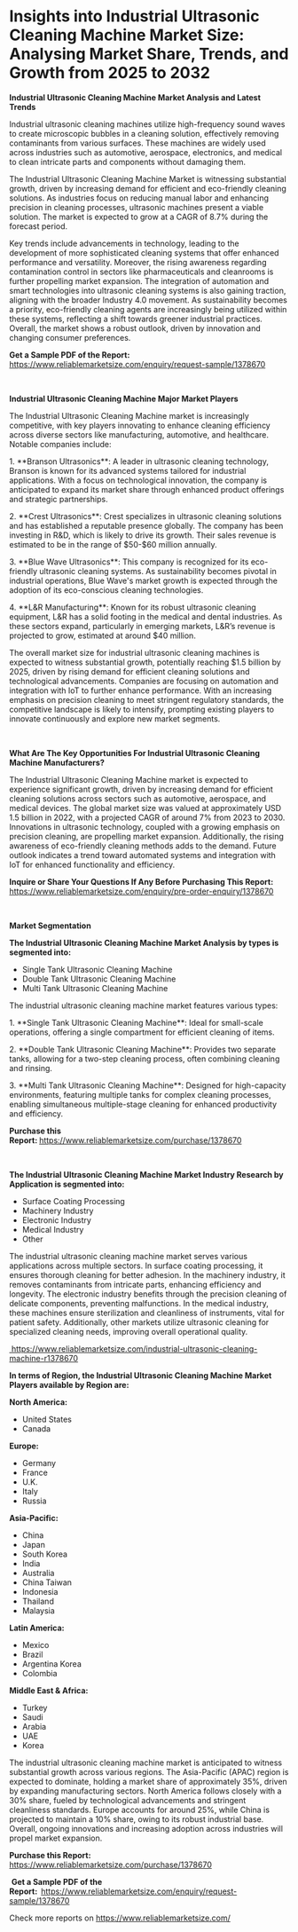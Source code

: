 <p><h1>Insights into Industrial Ultrasonic Cleaning Machine Market Size: Analysing Market Share, Trends, and Growth from 2025 to 2032</h1></p><p><strong>Industrial Ultrasonic Cleaning Machine Market Analysis and Latest Trends</strong></p>
<p><p>Industrial ultrasonic cleaning machines utilize high-frequency sound waves to create microscopic bubbles in a cleaning solution, effectively removing contaminants from various surfaces. These machines are widely used across industries such as automotive, aerospace, electronics, and medical to clean intricate parts and components without damaging them.</p><p>The Industrial Ultrasonic Cleaning Machine Market is witnessing substantial growth, driven by increasing demand for efficient and eco-friendly cleaning solutions. As industries focus on reducing manual labor and enhancing precision in cleaning processes, ultrasonic machines present a viable solution. The market is expected to grow at a CAGR of 8.7% during the forecast period. </p><p>Key trends include advancements in technology, leading to the development of more sophisticated cleaning systems that offer enhanced performance and versatility. Moreover, the rising awareness regarding contamination control in sectors like pharmaceuticals and cleanrooms is further propelling market expansion. The integration of automation and smart technologies into ultrasonic cleaning systems is also gaining traction, aligning with the broader Industry 4.0 movement. As sustainability becomes a priority, eco-friendly cleaning agents are increasingly being utilized within these systems, reflecting a shift towards greener industrial practices. Overall, the market shows a robust outlook, driven by innovation and changing consumer preferences.</p></p>
<p><strong>Get a Sample PDF of the Report:&nbsp;</strong> <a href="https://www.reliablemarketsize.com/enquiry/request-sample/1378670?utm_campaign=2283&utm_medium=2&utm_source=Github&utm_content=ia&utm_term=16022025&utm_id=industrial-ultrasonic-cleaning-machine">https://www.reliablemarketsize.com/enquiry/request-sample/1378670</a></p>
<p>&nbsp;</p>
<p><strong>Industrial Ultrasonic Cleaning Machine Major Market Players</strong></p>
<p><p>The Industrial Ultrasonic Cleaning Machine market is increasingly competitive, with key players innovating to enhance cleaning efficiency across diverse sectors like manufacturing, automotive, and healthcare. Notable companies include:</p><p>1. **Branson Ultrasonics**: A leader in ultrasonic cleaning technology, Branson is known for its advanced systems tailored for industrial applications. With a focus on technological innovation, the company is anticipated to expand its market share through enhanced product offerings and strategic partnerships.</p><p>2. **Crest Ultrasonics**: Crest specializes in ultrasonic cleaning solutions and has established a reputable presence globally. The company has been investing in R&D, which is likely to drive its growth. Their sales revenue is estimated to be in the range of $50-$60 million annually.</p><p>3. **Blue Wave Ultrasonics**: This company is recognized for its eco-friendly ultrasonic cleaning systems. As sustainability becomes pivotal in industrial operations, Blue Wave's market growth is expected through the adoption of its eco-conscious cleaning technologies.</p><p>4. **L&R Manufacturing**: Known for its robust ultrasonic cleaning equipment, L&R has a solid footing in the medical and dental industries. As these sectors expand, particularly in emerging markets, L&R’s revenue is projected to grow, estimated at around $40 million.</p><p>The overall market size for industrial ultrasonic cleaning machines is expected to witness substantial growth, potentially reaching $1.5 billion by 2025, driven by rising demand for efficient cleaning solutions and technological advancements. Companies are focusing on automation and integration with IoT to further enhance performance. With an increasing emphasis on precision cleaning to meet stringent regulatory standards, the competitive landscape is likely to intensify, prompting existing players to innovate continuously and explore new market segments.</p></p>
<p>&nbsp;</p>
<p><strong>What Are The Key Opportunities For Industrial Ultrasonic Cleaning Machine Manufacturers?</strong></p>
<p><p>The Industrial Ultrasonic Cleaning Machine market is expected to experience significant growth, driven by increasing demand for efficient cleaning solutions across sectors such as automotive, aerospace, and medical devices. The global market size was valued at approximately USD 1.5 billion in 2022, with a projected CAGR of around 7% from 2023 to 2030. Innovations in ultrasonic technology, coupled with a growing emphasis on precision cleaning, are propelling market expansion. Additionally, the rising awareness of eco-friendly cleaning methods adds to the demand. Future outlook indicates a trend toward automated systems and integration with IoT for enhanced functionality and efficiency.</p></p>
<p><strong>Inquire or Share Your Questions If Any Before Purchasing This Report:</strong> <a href="https://www.reliablemarketsize.com/enquiry/pre-order-enquiry/1378670?utm_campaign=2283&utm_medium=2&utm_source=Github&utm_content=ia&utm_term=16022025&utm_id=industrial-ultrasonic-cleaning-machine">https://www.reliablemarketsize.com/enquiry/pre-order-enquiry/1378670</a></p>
<p>&nbsp;</p>
<p><strong>Market Segmentation</strong></p>
<p><strong>The Industrial Ultrasonic Cleaning Machine Market Analysis by types is segmented into:</strong></p>
<p><ul><li>Single Tank Ultrasonic Cleaning Machine</li><li>Double Tank Ultrasonic Cleaning Machine</li><li>Multi Tank Ultrasonic Cleaning Machine</li></ul></p>
<p><p>The industrial ultrasonic cleaning machine market features various types: </p><p>1. **Single Tank Ultrasonic Cleaning Machine**: Ideal for small-scale operations, offering a single compartment for efficient cleaning of items.</p><p>  </p><p>2. **Double Tank Ultrasonic Cleaning Machine**: Provides two separate tanks, allowing for a two-step cleaning process, often combining cleaning and rinsing.</p><p>3. **Multi Tank Ultrasonic Cleaning Machine**: Designed for high-capacity environments, featuring multiple tanks for complex cleaning processes, enabling simultaneous multiple-stage cleaning for enhanced productivity and efficiency.</p></p>
<p><strong>Purchase this Report:&nbsp;</strong><a href="https://www.reliablemarketsize.com/purchase/1378670?utm_campaign=2283&utm_medium=2&utm_source=Github&utm_content=ia&utm_term=16022025&utm_id=industrial-ultrasonic-cleaning-machine">https://www.reliablemarketsize.com/purchase/1378670</a></p>
<p>&nbsp;</p>
<p><strong>The Industrial Ultrasonic Cleaning Machine Market Industry Research by Application is segmented into:</strong></p>
<p><ul><li>Surface Coating Processing</li><li>Machinery Industry</li><li>Electronic Industry</li><li>Medical Industry</li><li>Other</li></ul></p>
<p><p>The industrial ultrasonic cleaning machine market serves various applications across multiple sectors. In surface coating processing, it ensures thorough cleaning for better adhesion. In the machinery industry, it removes contaminants from intricate parts, enhancing efficiency and longevity. The electronic industry benefits through the precision cleaning of delicate components, preventing malfunctions. In the medical industry, these machines ensure sterilization and cleanliness of instruments, vital for patient safety. Additionally, other markets utilize ultrasonic cleaning for specialized cleaning needs, improving overall operational quality.</p></p>
<p><a href="https://www.reliablemarketsize.com/industrial-ultrasonic-cleaning-machine-r1378670?utm_campaign=2283&utm_medium=2&utm_source=Github&utm_content=ia&utm_term=16022025&utm_id=industrial-ultrasonic-cleaning-machine">&nbsp;https://www.reliablemarketsize.com/industrial-ultrasonic-cleaning-machine-r1378670</a></p>
<p><strong>In terms of Region, the Industrial Ultrasonic Cleaning Machine Market Players available by Region are:</strong></p>
<p>
    <p> <strong> North America: </strong>
        <ul>
            <li>United States</li>
            <li>Canada</li>
        </ul>
        </p> 
    <p> <strong> Europe: </strong>
        <ul>
            <li>Germany</li>
            <li>France</li>
            <li>U.K.</li>
            <li>Italy</li>
            <li>Russia</li>
        </ul>
        </p> 
    <p> <strong> Asia-Pacific: </strong>
        <ul>
            <li>China</li>
            <li>Japan</li>
            <li>South Korea</li>
            <li>India</li>
            <li>Australia</li>
            <li>China Taiwan</li>
            <li>Indonesia</li>
            <li>Thailand</li>
            <li>Malaysia</li>
        </ul>
        </p> 
    <p> <strong> Latin America: </strong>
        <ul>
            <li>Mexico</li>
            <li>Brazil</li>
            <li>Argentina Korea</li>
            <li>Colombia</li>
        </ul>
        </p> 
    <p> <strong> Middle East & Africa: </strong>
        <ul>
            <li>Turkey</li>
            <li>Saudi</li>
            <li>Arabia</li>
            <li>UAE</li>
            <li>Korea</li>
        </ul>
    </p>
    </p>
<p><p>The industrial ultrasonic cleaning machine market is anticipated to witness substantial growth across various regions. The Asia-Pacific (APAC) region is expected to dominate, holding a market share of approximately 35%, driven by expanding manufacturing sectors. North America follows closely with a 30% share, fueled by technological advancements and stringent cleanliness standards. Europe accounts for around 25%, while China is projected to maintain a 10% share, owing to its robust industrial base. Overall, ongoing innovations and increasing adoption across industries will propel market expansion.</p></p>
<p><strong>Purchase this Report: </strong><a href="https://www.reliablemarketsize.com/purchase/1378670?utm_campaign=2283&utm_medium=2&utm_source=Github&utm_content=ia&utm_term=16022025&utm_id=industrial-ultrasonic-cleaning-machine">https://www.reliablemarketsize.com/purchase/1378670</a></p>
<p>&nbsp;<strong>Get a Sample PDF of the Report:&nbsp;&nbsp;</strong><a href="https://www.reliablemarketsize.com/enquiry/request-sample/1378670?utm_campaign=2283&utm_medium=2&utm_source=Github&utm_content=ia&utm_term=16022025&utm_id=industrial-ultrasonic-cleaning-machine">https://www.reliablemarketsize.com/enquiry/request-sample/1378670</a></p>
<p><strong></strong></p>
<p>Check more reports on <a href="https://www.reliablemarketsize.com/?utm_campaign=2283&utm_medium=2&utm_source=Github&utm_content=ia&utm_term=16022025&utm_id=industrial-ultrasonic-cleaning-machine">https://www.reliablemarketsize.com/</a></p>